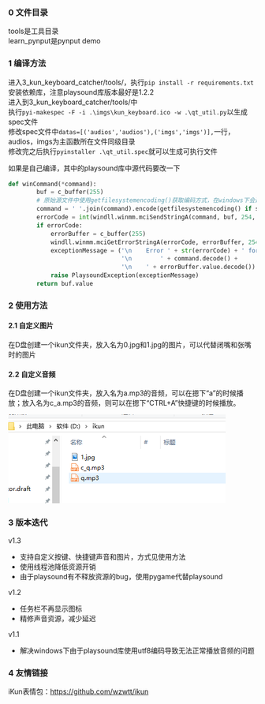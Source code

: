 ### 0 文件目录
tools是工具目录  
learn_pynput是pynput demo  

### 1 编译方法  
进入3_kun_keyboard_catcher/tools/，执行`pip install -r requirements.txt`安装依赖库，注意playsound库版本最好是1.2.2  
进入到3_kun_keyboard_catcher/tools/中  
执行`pyi-makespec -F -i .\imgs\kun_keyboard.ico -w .\qt_util.py`以生成spec文件  
修改spec文件中`datas=[('audios','audios'),('imgs','imgs')],`一行，audios，imgs为主函数所在文件同级目录  
修改完之后执行`pyinstaller .\qt_util.spec`就可以生成可执行文件  

如果是自己编译，其中的playsound库中源代码要改一下
```python
def winCommand(*command):
        buf = c_buffer(255)
        # 原始源文件中使用getfilesystemencoding()获取编码方式，在windows下会返回utf，实际上windows要使用gbk，因此下面这行改成我这里的样子
        command = ' '.join(command).encode(getfilesystemencoding() if sys.platform != "win32" else "gbk")
        errorCode = int(windll.winmm.mciSendStringA(command, buf, 254, 0))
        if errorCode:
            errorBuffer = c_buffer(255)
            windll.winmm.mciGetErrorStringA(errorCode, errorBuffer, 254)
            exceptionMessage = ('\n    Error ' + str(errorCode) + ' for command:'
                                '\n        ' + command.decode() +
                                '\n    ' + errorBuffer.value.decode())
            raise PlaysoundException(exceptionMessage)
        return buf.value
```

### 2 使用方法
#### 2.1 自定义图片
在D盘创建一个ikun文件夹，放入名为0.jpg和1.jpg的图片，可以代替闭嘴和张嘴时的图片  
#### 2.2 自定义音频
在D盘创建一个ikun文件夹，放入名为a.mp3的音频，可以在摁下“a”的时候播放；放入名为c_a.mp3的音频，则可以在摁下“CTRL+A”快捷键的时候播放。  

![image](./img/auto_resource_demo.png)  

### 3 版本迭代

v1.3
 - 支持自定义按键、快捷键声音和图片，方式见使用方法
 - 使用线程池降低资源开销
 - 由于playsound有不释放资源的bug，使用pygame代替playsound

v1.2
 - 任务栏不再显示图标
 - 精修声音资源，减少延迟

v1.1  
 - 解决windows下由于playsound库使用utf8编码导致无法正常播放音频的问题  


### 4 友情链接
iKun表情包：https://github.com/wzwtt/ikun  